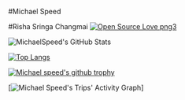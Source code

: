 
#Michael Speed

#Risha Sringa Changmai
[![Open Source Love png3](https://badges.frapsoft.com/os/v3/open-source.png?v=103)](https://github.com/ellerbrock/open-source-badges/)

![MichaelSpeed's GitHub Stats](https://github-readme-stats.vercel.app/api?username=michaelspeed&show_icons=true&count_private=true&theme=tokyonight)


[![Top Langs](https://github-readme-stats.vercel.app/api/top-langs/?hide=c,assembly&username=michaelspeed&count_private=true&layout=compact&theme=synthwave)](https://github.com/michaelspeed)


[![Michael speed's github trophy](https://github-profile-trophy.vercel.app/?username=michaelspeed&row=1&theme=onedark)](https://github.com/michaelspeed)

[![Michael Speed's Trips' Activity Graph](https://activity-graph.herokuapp.com/graph?username=michaelspeed&custom_title=Michael%20Speeds's%20Contribution%20Graph&theme=gruvbox&bg_color=282828&hide_border=true&line=d1a01f&point=c58545)]
